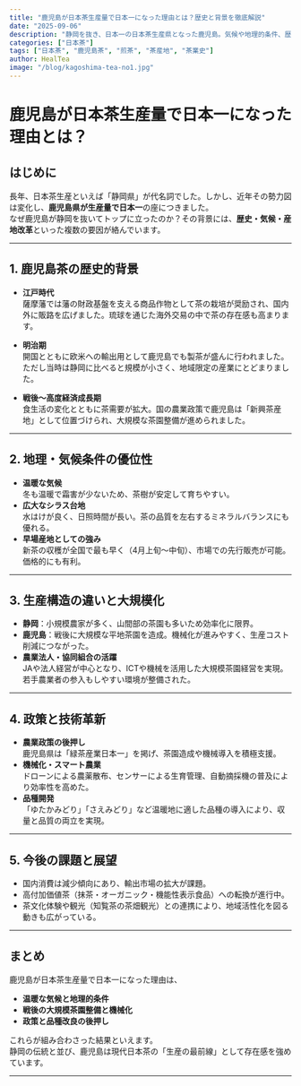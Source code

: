 ```yaml
---
title: "鹿児島が日本茶生産量で日本一になった理由とは？歴史と背景を徹底解説"
date: "2025-09-06"
description: "静岡を抜き、日本一の日本茶生産県となった鹿児島。気候や地理的条件、歴史的背景、農業政策などを交えて、その理由を詳しく解説します。"
categories: ["日本茶"]
tags: ["日本茶", "鹿児島茶", "煎茶", "茶産地", "茶業史"]
author: HealTea
image: "/blog/kagoshima-tea-no1.jpg"
---
```


# 鹿児島が日本茶生産量で日本一になった理由とは？

## はじめに
長年、日本茶生産といえば「静岡県」が代名詞でした。しかし、近年その勢力図は変化し、**鹿児島県が生産量で日本一**の座につきました。  
なぜ鹿児島が静岡を抜いてトップに立ったのか？その背景には、**歴史・気候・産地改革**といった複数の要因が絡んでいます。  

---

## 1. 鹿児島茶の歴史的背景
- **江戸時代**  
  薩摩藩では藩の財政基盤を支える商品作物として茶の栽培が奨励され、国内外に販路を広げました。琉球を通じた海外交易の中で茶の存在感も高まります。  

- **明治期**  
  開国とともに欧米への輸出用として鹿児島でも製茶が盛んに行われました。ただし当時は静岡に比べると規模が小さく、地域限定の産業にとどまりました。  

- **戦後～高度経済成長期**  
  食生活の変化とともに茶需要が拡大。国の農業政策で鹿児島は「新興茶産地」として位置づけられ、大規模な茶園整備が進められました。  

---

## 2. 地理・気候条件の優位性
- **温暖な気候**  
  冬も温暖で霜害が少ないため、茶樹が安定して育ちやすい。  
- **広大なシラス台地**  
  水はけが良く、日照時間が長い。茶の品質を左右するミネラルバランスにも優れる。  
- **早場産地としての強み**  
  新茶の収穫が全国で最も早く（4月上旬〜中旬）、市場での先行販売が可能。価格的にも有利。  

---

## 3. 生産構造の違いと大規模化
- **静岡**：小規模農家が多く、山間部の茶園も多いため効率化に限界。  
- **鹿児島**：戦後に大規模な平地茶園を造成。機械化が進みやすく、生産コスト削減につながった。  
- **農業法人・協同組合の活躍**  
  JAや法人経営が中心となり、ICTや機械を活用した大規模茶園経営を実現。若手農業者の参入もしやすい環境が整備された。  

---

## 4. 政策と技術革新
- **農業政策の後押し**  
  鹿児島県は「緑茶産業日本一」を掲げ、茶園造成や機械導入を積極支援。  
- **機械化・スマート農業**  
  ドローンによる農薬散布、センサーによる生育管理、自動摘採機の普及により効率性を高めた。  
- **品種開発**  
  「ゆたかみどり」「さえみどり」など温暖地に適した品種の導入により、収量と品質の両立を実現。  

---

## 5. 今後の課題と展望
- 国内消費は減少傾向にあり、輸出市場の拡大が課題。  
- 高付加価値茶（抹茶・オーガニック・機能性表示食品）への転換が進行中。  
- 茶文化体験や観光（知覧茶の茶畑観光）との連携により、地域活性化を図る動きも広がっている。  

---

## まとめ
鹿児島が日本茶生産量で日本一になった理由は、  
- **温暖な気候と地理的条件**  
- **戦後の大規模茶園整備と機械化**  
- **政策と品種改良の後押し**  

これらが組み合わさった結果といえます。  
静岡の伝統と並び、鹿児島は現代日本茶の「生産の最前線」として存在感を強めています。  



---

